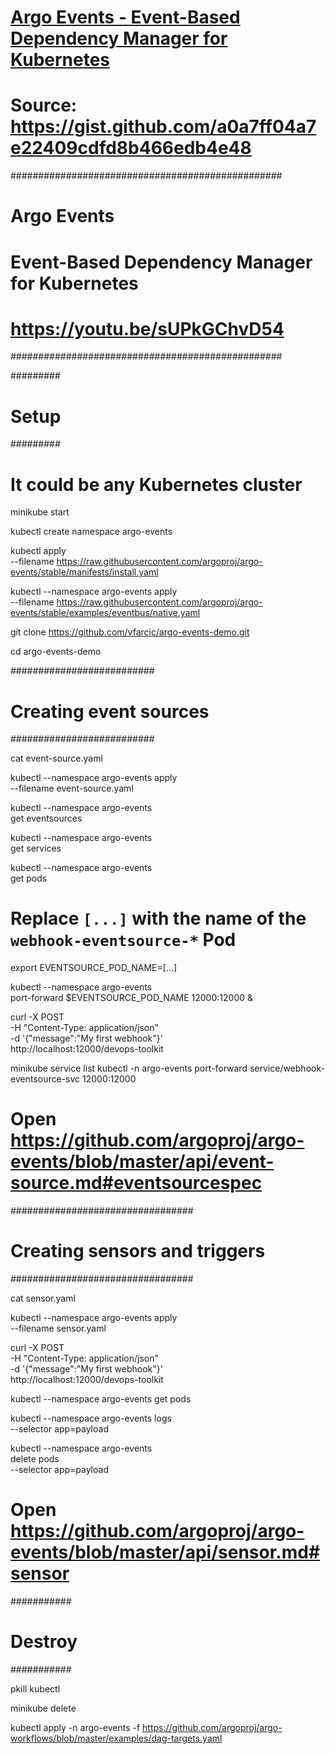 # [Argo Events - Event-Based Dependency Manager for Kubernetes](https://youtu.be/sUPkGChvD54)


# Source: https://gist.github.com/a0a7ff04a7e22409cdfd8b466edb4e48

#################################################
# Argo Events                                   #
# Event-Based Dependency Manager for Kubernetes #
# https://youtu.be/sUPkGChvD54                  #
#################################################

#########
# Setup #
#########

# It could be any Kubernetes cluster
minikube start

kubectl create namespace argo-events

kubectl apply \
    --filename https://raw.githubusercontent.com/argoproj/argo-events/stable/manifests/install.yaml

kubectl --namespace argo-events apply \
    --filename https://raw.githubusercontent.com/argoproj/argo-events/stable/examples/eventbus/native.yaml

git clone https://github.com/vfarcic/argo-events-demo.git

cd argo-events-demo

##########################
# Creating event sources #
##########################

cat event-source.yaml

kubectl --namespace argo-events apply \
    --filename event-source.yaml

kubectl --namespace argo-events \
    get eventsources

kubectl --namespace argo-events \
    get services

kubectl --namespace argo-events \
    get pods

# Replace `[...]` with the name of the `webhook-eventsource-*` Pod
export EVENTSOURCE_POD_NAME=[...]

kubectl --namespace argo-events \
    port-forward $EVENTSOURCE_POD_NAME 12000:12000 &


curl -X POST \
    -H "Content-Type: application/json" \
    -d '{"message":"My first webhook"}' \
    http://localhost:12000/devops-toolkit

 minikube  service list
 kubectl -n argo-events port-forward service/webhook-eventsource-svc 12000:12000   

# Open https://github.com/argoproj/argo-events/blob/master/api/event-source.md#eventsourcespec

#################################
# Creating sensors and triggers #
#################################

cat sensor.yaml

kubectl --namespace argo-events apply \
    --filename sensor.yaml

curl -X POST \
    -H "Content-Type: application/json" \
    -d '{"message":"My first webhook"}' \
    http://localhost:12000/devops-toolkit

kubectl --namespace argo-events get pods

kubectl --namespace argo-events logs \
    --selector app=payload

kubectl --namespace argo-events \
    delete pods \
    --selector app=payload

# Open https://github.com/argoproj/argo-events/blob/master/api/sensor.md#sensor

###########
# Destroy #
###########

pkill kubectl

minikube delete


kubectl apply -n argo-events -f https://github.com/argoproj/argo-workflows/blob/master/examples/dag-targets.yaml